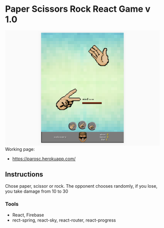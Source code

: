 
# Paper Scissors Rock React Game v 1.0
![mockup](https://github.com/nipanimaju/paperRockReact/blob/main/asd.png?raw=true "mockup")
Working page:

* <https://parosc.herokuapp.com/>

## Instructions

Chose paper, scissor or rock. The opponent chooses randomly, 
if you lose, you take damage from 10 to 30


### Tools

* React, Firebase
* rect-spring, react-sky, react-router, react-progress

